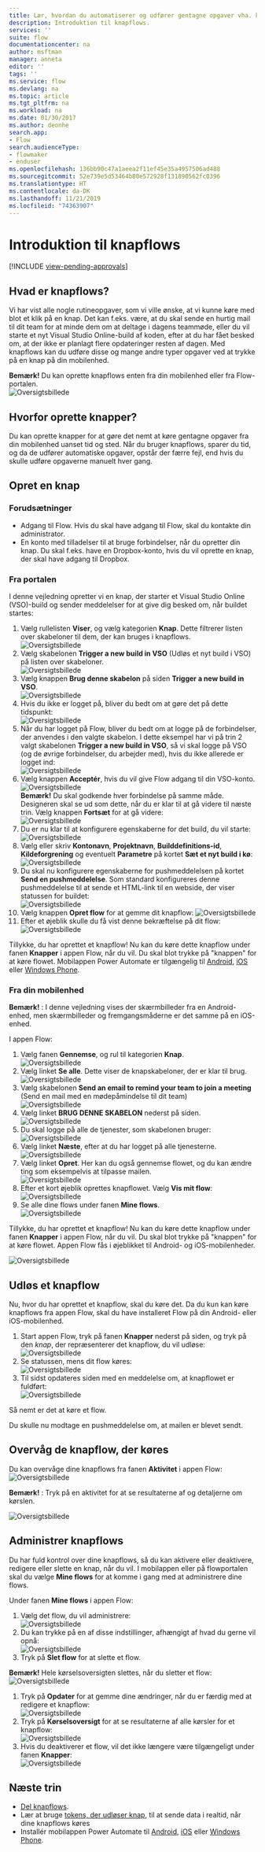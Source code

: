 ```yaml
---
title: Lær, hvordan du automatiserer og udfører gentagne opgaver vha. knapflows | Microsoft Docs
description: Introduktion til knapflows.
services: ''
suite: flow
documentationcenter: na
author: msftman
manager: anneta
editor: ''
tags: ''
ms.service: flow
ms.devlang: na
ms.topic: article
ms.tgt_pltfrm: na
ms.workload: na
ms.date: 01/30/2017
ms.author: deonhe
search.app:
- Flow
search.audienceType:
- flowmaker
- enduser
ms.openlocfilehash: 136bb90c47a1aeea2f11ef45e35a4957506ad488
ms.sourcegitcommit: 52e739e5d53464b80e572928f131890562fc0396
ms.translationtype: HT
ms.contentlocale: da-DK
ms.lasthandoff: 11/21/2019
ms.locfileid: "74363907"
---
```

# <a name="introducing-button-flows"></a>Introduktion til knapflows
[!INCLUDE [view-pending-approvals](includes/cc-rebrand.md)]
## <a name="what-are-button-flows"></a>Hvad er knapflows?
Vi har vist alle nogle rutineopgaver, som vi ville ønske, at vi kunne køre med blot et klik på en knap. Det kan f.eks. være, at du skal sende en hurtig mail til dit team for at minde dem om at deltage i dagens teammøde, eller du vil starte et nyt Visual Studio Online-build af koden, efter at du har fået besked om, at der ikke er planlagt flere opdateringer resten af dagen. Med knapflows kan du udføre disse og mange andre typer opgaver ved at trykke på en knap på din mobilenhed.

**Bemærk!** Du kan oprette knapflows enten fra din mobilenhed eller fra Flow-portalen.  
  ![Oversigtsbillede](./media/introduction-to-button-flows/buttons-montage.png)  

## <a name="why-create-buttons"></a>Hvorfor oprette knapper?
Du kan oprette knapper for at gøre det nemt at køre gentagne opgaver fra din mobilenhed uanset tid og sted. Når du bruger knapflows, sparer du tid, og da de udfører automatiske opgaver, opstår der færre fejl, end hvis du skulle udføre opgaverne manuelt hver gang.  

## <a name="create-a-button"></a>Opret en knap
### <a name="prerequisites"></a>Forudsætninger
* Adgang til Flow. Hvis du skal have adgang til Flow, skal du kontakte din administrator.
* En konto med tilladelser til at bruge forbindelser, når du opretter din knap. Du skal f.eks. have en Dropbox-konto, hvis du vil oprette en knap, der skal have adgang til Dropbox.

### <a name="from-the-portal"></a>Fra portalen
I denne vejledning opretter vi en knap, der starter et Visual Studio Online (VSO)-build og sender meddelelser for at give dig besked om, når buildet startes:  

1. Vælg rullelisten **Viser**, og vælg kategorien **Knap**. Dette filtrerer listen over skabeloner til dem, der kan bruges i knapflows.  
   ![Oversigtsbillede](./media/introduction-to-button-flows/create-button-1.png)   
2. Vælg skabelonen **Trigger a new build in VSO** (Udløs et nyt build i VSO) på listen over skabeloner.  
   ![Oversigtsbillede](./media/introduction-to-button-flows/create-button-2.png)  
3. Vælg knappen **Brug denne skabelon** på siden **Trigger a new build in VSO**.   
   ![Oversigtsbillede](./media/introduction-to-button-flows/create-button-3.png)  
4. Hvis du ikke er logget på, bliver du bedt om at gøre det på dette tidspunkt:  
   ![Oversigtsbillede](./media/introduction-to-button-flows/create-button-4.png)  
5. Når du har logget på Flow, bliver du bedt om at logge på de forbindelser, der anvendes i den valgte skabelon. I dette eksempel har vi på trin 2 valgt skabelonen **Trigger a new build in VSO**, så vi skal logge på VSO (og de øvrige forbindelser, du arbejder med), hvis du ikke allerede er logget ind:  
   ![Oversigtsbillede](./media/introduction-to-button-flows/create-button-pre-req-1.png)    
6. Vælg knappen **Acceptér**, hvis du vil give Flow adgang til din VSO-konto.  
   ![Oversigtsbillede](./media/introduction-to-button-flows/create-button-5.png)   
   **Bemærk!** Du skal godkende hver forbindelse på samme måde. Designeren skal se ud som dette, når du er klar til at gå videre til næste trin. Vælg knappen **Fortsæt** for at gå videre:  
   ![Oversigtsbillede](./media/introduction-to-button-flows/create-button-6.png)   
7. Du er nu klar til at konfigurere egenskaberne for det build, du vil starte:    
   ![Oversigtsbillede](./media/introduction-to-button-flows/create-button-7.png)  
8. Vælg eller skriv **Kontonavn**, **Projektnavn**, **Builddefinitions-id**, **Kildeforgrening** og eventuelt **Parametre** på kortet **Sæt et nyt build i kø**:    
   ![Oversigtsbillede](./media/introduction-to-button-flows/create-button-8.png)  
9. Du skal nu konfigurere egenskaberne for pushmeddelelsen på kortet **Send en pushmeddelelse**. Som standard konfigureres denne pushmeddelelse til at sende et HTML-link til en webside, der viser statussen for buildet:  
   ![Oversigtsbillede](./media/introduction-to-button-flows/create-button-9.png)  
10. Vælg knappen **Opret flow** for at gemme dit knapflow: ![Oversigtsbillede](./media/introduction-to-button-flows/create-button-10.png)  
11. Efter et øjeblik skulle du få vist denne bekræftelse på dit flow:  
    ![Oversigtsbillede](./media/introduction-to-button-flows/create-button-11.png)  

Tillykke, du har oprettet et knapflow! Nu kan du køre dette knapflow under fanen **Knapper** i appen Flow, når du vil. Du skal blot trykke på "knappen" for at køre flowet. Mobilappen Power Automate er tilgængelig til [Android](https://aka.ms/flowmobiledocsandroid), [iOS](https://aka.ms/flowmobiledocsios) eller [Windows Phone](https://aka.ms/flowmobilewindows).

### <a name="from-your-mobile-device"></a>Fra din mobilenhed
**Bemærk!** : I denne vejledning vises der skærmbilleder fra en Android-enhed, men skærmbilleder og fremgangsmåderne er det samme på en iOS-enhed.

I appen Flow:

1. Vælg fanen **Gennemse**, og rul til kategorien **Knap**.  
   ![Oversigtsbillede](./media/introduction-to-button-flows/create-button-from-mobile-1.png)  
2. Vælg linket **Se alle**. Dette viser de knapskabeloner, der er klar til brug.     
   ![Oversigtsbillede](./media/introduction-to-button-flows/create-button-from-mobile-2.png)  
3. Vælg skabelonen **Send an email to remind your team to join a meeting** (Send en mail med en mødepåmindelse til dit team)    
   ![Oversigtsbillede](./media/introduction-to-button-flows/create-button-from-mobile-3.png)  
4. Vælg linket **BRUG DENNE SKABELON** nederst på siden.    
   ![Oversigtsbillede](./media/introduction-to-button-flows/create-button-from-mobile-4.png)  
5. Du skal logge på alle de tjenester, som skabelonen bruger:    
   ![Oversigtsbillede](./media/introduction-to-button-flows/create-button-from-mobile-5.png)  
6. Vælg linket **Næste**, efter at du har logget på alle tjenesterne.      
   ![Oversigtsbillede](./media/introduction-to-button-flows/create-button-from-mobile-6.png)  
7. Vælg linket **Opret**. Her kan du også gennemse flowet, og du kan ændre ting som eksempelvis at tilpasse mailen.        
   ![Oversigtsbillede](./media/introduction-to-button-flows/create-button-from-mobile-7.png)  
8. Efter et kort øjeblik oprettes knapflowet. Vælg **Vis mit flow**:   
   ![Oversigtsbillede](./media/introduction-to-button-flows/create-button-from-mobile-8.png)  
9. Se alle dine flows under fanen **Mine flows**.  
   ![Oversigtsbillede](./media/introduction-to-button-flows/create-button-from-mobile-9.png)  

Tillykke, du har oprettet et knapflow! Nu kan du køre dette knapflow under fanen **Knapper** i appen Flow, når du vil. Du skal blot trykke på "knappen" for at køre flowet. Appen Flow fås i øjeblikket til Android- og iOS-mobilenheder.  

![Oversigtsbillede](./media/introduction-to-button-flows/create-button-from-mobile-10.png)  

## <a name="trigger-a-button-flow"></a>Udløs et knapflow
Nu, hvor du har oprettet et knapflow, skal du køre det. Da du kun kan køre knapflows fra appen Flow, skal du have installeret Flow på din Android- eller iOS-mobilenhed.  

1. Start appen Flow, tryk på fanen **Knapper** nederst på siden, og tryk på den *knap*, der repræsenterer det knapflow, du vil udløse:  
   ![Oversigtsbillede](./media/introduction-to-button-flows/trigger-button-1.png)   
2. Se statussen, mens dit flow køres:  
   ![Oversigtsbillede](./media/introduction-to-button-flows/trigger-button-2.png)   
3. Til sidst opdateres siden med en meddelelse om, at knapflowet er fuldført:  
   ![Oversigtsbillede](./media/introduction-to-button-flows/trigger-button-3.png)   

Så nemt er det at køre et flow. 

Du skulle nu modtage en pushmeddelelse om, at mailen er blevet sendt.  

## <a name="monitor-your-button-flow-runs"></a>Overvåg de knapflow, der køres
Du kan overvåge dine knapflows fra fanen **Aktivitet** i appen Flow:   
![Oversigtsbillede](./media/introduction-to-button-flows/create-button-from-mobile-13.png)  

**Bemærk!** : Tryk på en aktivitet for at se resultaterne af og detaljerne om kørslen.  

![Oversigtsbillede](./media/introduction-to-button-flows/activity-details-1.png)  

## <a name="manage-button-flows"></a>Administrer knapflows
Du har fuld kontrol over dine knapflows, så du kan aktivere eller deaktivere, redigere eller slette en knap, når du vil. I mobilappen eller på flowportalen skal du vælge **Mine flows** for at komme i gang med at administrere dine flows.    

Under fanen **Mine flows** i appen Flow:

1. Vælg det flow, du vil administrere:    
   ![Oversigtsbillede](./media/introduction-to-button-flows/trigger-button-4.png)   
2. Du kan trykke på en af disse indstillinger, afhængigt af hvad du gerne vil opnå:    
   ![Oversigtsbillede](./media/introduction-to-button-flows/manage-flow-1.png)  
3. Tryk på **Slet flow** for at slette et flow.  

**Bemærk!** Hele kørselsoversigten slettes, når du sletter et flow:   
![Oversigtsbillede](./media/introduction-to-button-flows/manage-flow-2.png)   

1. Tryk på **Opdater** for at gemme dine ændringer, når du er færdig med at redigere et knapflow:   
   ![Oversigtsbillede](./media/introduction-to-button-flows/manage-flow-3.png)   
2. Tryk på **Kørselsoversigt** for at se resultaterne af alle kørsler for et knapflow:    
   ![Oversigtsbillede](./media/introduction-to-button-flows/manage-flow-4.png)  
3. Hvis du deaktiverer et flow, vil det ikke længere være tilgængeligt under fanen **Knapper**:    
   ![Oversigtsbillede](./media/introduction-to-button-flows/manage-flow-5.png)  

## <a name="next-steps"></a>Næste trin
* [Del knapflows](share-buttons.md).
* Lær at bruge [tokens, der udløser knap](introduction-to-button-trigger-tokens.md), til at sende data i realtid, når dine knapflows køres
* Installér mobilappen Power Automate til [Android](https://aka.ms/flowmobiledocsandroid), [iOS](https://aka.ms/flowmobiledocsios) eller [Windows Phone](https://aka.ms/flowmobilewindows).

